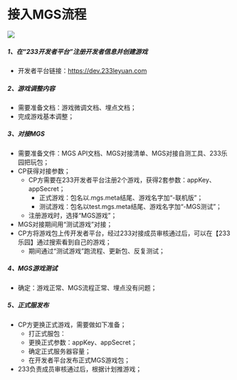 # 接入MGS流程
![](https://cdn.233xyx.com/1617072660829_407.png)

##### 1、在“233开发者平台”注册开发者信息并创建游戏
  - 开发者平台链接：https://dev.233leyuan.com

##### 2、游戏调整内容
  - 需要准备文档：游戏微调文档、埋点文档；
  - 完成游戏基本调整；

##### 3、对接MGS
  - 需要准备文件：MGS API文档、MGS对接清单、MGS对接自测工具、233乐园把玩包；
  - CP获得对接参数；
    - CP方需要在233开发者平台注册2个游戏，获得2套参数：appKey、appSecret；
      - 正式游戏：包名以.mgs.meta结尾、游戏名字加“-联机版”；
      - 测试游戏：包名以test.mgs.meta结尾、游戏名字加“-MGS测试”；
    - 注册游戏时，选择“MGS游戏”；
  - MGS对接期间用“测试游戏”对接；
  - CP方将游戏包上传开发者平台，经过233对接成员审核通过后，可以在【233乐园】通过搜索看到自己的游戏；
    - 期间通过“测试游戏”跑流程、更新包、反复测试；

##### 4、MGS游戏测试
  - 确定：游戏正常、MGS流程正常、埋点没有问题；

##### 5、正式服发布
  - CP方更换正式游戏，需要做如下准备；
    - 打正式服包：
    - 更换正式参数：appKey、appSecret；
    - 确定正式服务器容量；
    - 在开发者平台发布正式MGS游戏包；
  - 233负责成员审核通过后，根据计划推游戏；
